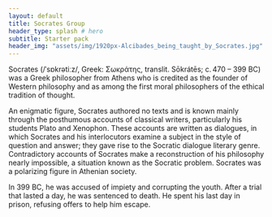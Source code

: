 ```yaml
---
layout: default
title: Socrates Group
header_type: splash # hero
subtitle: Starter pack
header_img: "assets/img/1920px-Alcibades_being_taught_by_Socrates.jpg"
---
```


Socrates (/ˈsɒkrətiːz/, Greek: Σωκράτης, translit. Sōkrátēs; c. 470 – 399 BC) was a Greek philosopher from Athens who is credited as the founder of Western philosophy and as among the first moral philosophers of the ethical tradition of thought. 

An enigmatic figure, Socrates authored no texts and is known mainly through the posthumous accounts of classical writers, particularly his students Plato and Xenophon. These accounts are written as dialogues, in which Socrates and his interlocutors examine a subject in the style of question and answer; they gave rise to the Socratic dialogue literary genre. Contradictory accounts of Socrates make a reconstruction of his philosophy nearly impossible, a situation known as the Socratic problem. Socrates was a polarizing figure in Athenian society. 

In 399 BC, he was accused of impiety and corrupting the youth. After a trial that lasted a day, he was sentenced to death. He spent his last day in prison, refusing offers to help him escape.
